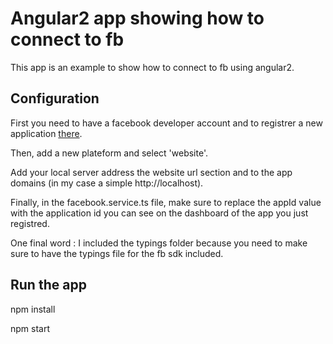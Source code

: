 # Angular2 app showing how to connect to fb

This app is an example to show how to connect to fb using angular2.

## Configuration

First you need to have a facebook developer account and to registrer a new application [there](https://developers.facebook.com).

Then, add a new plateform and select 'website'.

Add your local server address the website url section and to the app domains (in my case a simple http://localhost).

Finally, in the facebook.service.ts file, make sure to replace the appId value with the application id you can see on the dashboard of the app you just registred.

One final word : I included the typings folder because you need to make sure to have the typings file for the fb sdk included.

## Run the app

npm install

npm start